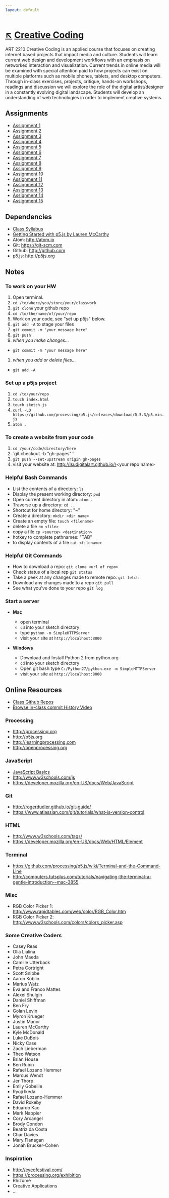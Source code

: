 ```yaml
---
layout: default
---
```

# [&#8598;](/) [Creative Coding](.)
ART 2210 Creative Coding is an applied course that focuses on creating internet based projects that impact media and culture. Students will learn current web design and development workflows with an emphasis on networked interaction and visualization. Current trends in online media will be examined with special attention paid to how projects can exist on multiple platforms such as mobile phones, tablets, and desktop computers. Through in-class exercises, projects, critique, hands-on workshops, readings and discussion we will explore the role of the digital artist/designer in a constantly evolving digital landscape. Students will develop an understanding of web technologies in order to implement creative systems.

## Assignments
- [Assignment 1](https://github.com/lsudigitalart/lsuart2210-hw-01)
- [Assignment 2](https://github.com/lsudigitalart/2210hw2)
- [Assignment 3](https://github.com/lsudigitalart/2210hw3)
- [Assignment 4](https://github.com/lsudigitalart/2210hw4)
- [Assignment 5](https://github.com/lsudigitalart/2210hw5)
- [Assignment 6](https://github.com/lsudigitalart/2210hw6)
- [Assignment 7](https://github.com/lsudigitalart/2210hw7)
- [Assignment 8](https://github.com/lsudigitalart/2210hw8)
- [Assignment 9](https://github.com/lsudigitalart/2210hw9)
- [Assignment 10](https://github.com/lsudigitalart/2210hw10)
- [Assignment 11](https://github.com/lsudigitalart/2210hw11)
- [Assignment 12](https://github.com/lsudigitalart/2210hw12)
- [Assignment 13](https://github.com/lsudigitalart/2210hw13)
- [Assignment 14](https://github.com/lsudigitalart/2210hw14)
- [Assignment 15](https://github.com/lsudigitalart/2210hw15)

## Dependencies
- [Class Syllabus](https://docs.google.com/document/d/1yk3bP_PSSpOtV43bXvR_NRi34WBWfM9RBCf83GoEyjQ/edit?usp=sharing)
- [Getting Started with p5.js by Lauren McCarthy](https://www.amazon.com/Make-Interactive-Graphics-JavaScript-Processing/dp/1457186772)
- Atom: <http://atom.io>
- Git: <https://git-scm.com>
- Github: <http://github.com>
- p5.js: <http://p5js.org>

## Notes

### To work on your HW
1. Open terminal.
1. `cd /to/where/you/store/your/classwork`
1. `git clone` your github repo
1. `cd /to/the/name/of/your/repo`
1. Work on your code, see "set up p5js" below.
1. `git add -A` to stage your files
1. `git commit -m "your message here"`
1. `git push`
1. *when you make changes...*
  - `git commit -m "your message here"`
1. *when you add or delete files...*
  - `git add -A`

### Set up a p5js project
1. `cd /to/your/repo`
3. `touch index.html`
4. `touch sketch.js`
5. `curl -LO https://github.com/processing/p5.js/releases/download/0.5.3/p5.min.js`
6. `atom .`

### To create a website from your code
1. `cd /your/code/directory/here`
2. `git checkout -b "gh-pages"``
3. `git push --set-upstream origin gh-pages`
4. visit your website at: http://lsudigitalart.github.io/\<your repo name\>

### Helpful Bash Commands
- List the contents of a directory: `ls`
- Display the present working directory: `pwd`
- Open current directory in atom: `atom .`
- Traverse up a directory: `cd ..`
- Shortcut for home directory: "~"
- Create a directory: `mkdir <dir name>`
- Create an empty file: `touch <filename>`
- delete a file `rm <file>`
- copy a file `cp <source> <destination>`
- hotkey to complete pathnames: "TAB"
- to display contents of a file `cat <filename>`

### Helpful Git Commands
- How to download a repo: `git clone <url of repo>`
- Check status of a local rep `git status`
- Take a peek at any changes made to remote repo: `git fetch`
- Download any changes made to a repo `git pull`
- See what you've done to your repo `git log`

### Start a server

- **Mac**
  - open terminal
  - `cd` into your sketch directory
  - type `python -m SimpleHTTPServer`
  - visit your site at `http://localhost:8000`

- **Windows**
  - Download and Install Python 2 from python.org
  - `cd` into your sketch directory
  - Open git bash type `C:/Python27/python.exe -m SimpleHTTPServer`
  - visit your site at `http://localhost:8000`

## Online Resources
- [Class Github Repos](http://github.com/lsudigitalart)
- [Browse in-class commit History Video](https://drive.google.com/file/d/0B666kg0WyOiBeGhFNWpibXBhbEU/view?usp=sharing)

### Processing
- <http://processing.org>
- <http://p5js.org>
- <http://learningprocessing.com>
- <http://openprocessing.org>

### JavaScript
- [JavaScript Basics](https://github.com/processing/p5.js/wiki/JavaScript-basics)
- <http://www.w3schools.com/js>
- <https://developer.mozilla.org/en-US/docs/Web/JavaScript>

### Git
- <http://rogerdudler.github.io/git-guide/>
- <https://www.atlassian.com/git/tutorials/what-is-version-control>

### HTML
- <http://www.w3schools.com/tags/>
- <https://developer.mozilla.org/en-US/docs/Web/HTML/Element>

### Terminal
- <https://github.com/processing/p5.js/wiki/Terminal-and-the-Command-Line>
- <http://computers.tutsplus.com/tutorials/navigating-the-terminal-a-gentle-introduction--mac-3855>

### Misc
- RGB Color Picker 1: <http://www.rapidtables.com/web/color/RGB_Color.htm>
- RGB Color Picker 2: <http://www.w3schools.com/colors/colors_picker.asp>

### Some Creative Coders
- Casey Reas
- Olia Lialina
- John Maeda
- Camille Utterback
- Petra Cortright
- Scott Snibbe
- Aaron Koblin
- Marius Watz
- Eva and Franco Mattes
- Alexei Shulgin
- Daniel Shiffman
- Ben Fry
- Golan Levin
- Myron Krueger
- Justin Manor
- Lauren McCarthy
- Kyle McDonald
- Luke DuBois
- Nicky Case
- Zach Lieberman
- Theo Watson
- Brian House
- Ben Rubin
- Rafael Lozano Hemmer
- Marcus Wendt
- Jer Thorp
- Emily Gobeille
- Ryoji Ikeda
- Rafael Lozano-Hemmer
- David Rokeby
- Eduardo Kac
- Mark Nappier
- Cory Arcangel
- Brody Condon
- Beatriz da Costa
- Char Davies
- Mary Flanagan
- Jonah Brucker-Cohen

### Inspiration
- http://eyeofestival.com/
- https://processing.org/exhibition
- Rhizome
- Creative Applications
- ...
